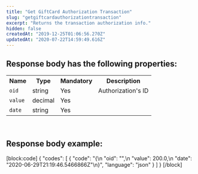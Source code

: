 ```yaml
---
title: "Get GiftCard Authorization Transaction"
slug: "getgiftcardauthorizationtransaction"
excerpt: "Returns the transaction authorization info."
hidden: false
createdAt: "2019-12-25T01:06:56.270Z"
updatedAt: "2020-07-22T14:59:49.616Z"
---
```

## Response body has the following properties:
<table>
    <tr>
        <th>Name</th>
        <th>Type</th>
        <th>Mandatory</th>
        <th>Description</th>
    </tr>
    <tr>
        <td><code>oid</code></td>
        <td>string</td>
        <td>Yes</td>
        <td>Authorization's ID</td>
    </tr>
 <tr>
        <td><code>value</code></td>
        <td>decimal</td>
        <td>Yes</td>
        <td></td>
    </tr>
 <tr>
        <td><code>date</code></td>
        <td>string</td>
        <td>Yes</td>
        <td></td>
    </tr>
 </table>

</br>

## Response body example:
[block:code]
{
  "codes": [
    {
      "code": "{\n        \"oid\": \"\",\n        \"value\": 200.0,\n        \"date\": \"2020-06-29T21:19:46.5466866Z\"\n}",
      "language": "json"
    }
  ]
}
[/block]